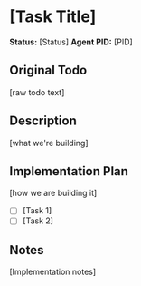 # [Task Title]

**Status:** [Status]
**Agent PID:** [PID]

## Original Todo
[raw todo text]

## Description
[what we're building]

## Implementation Plan
[how we are building it]

- [ ] [Task 1]
- [ ] [Task 2]

## Notes
[Implementation notes]